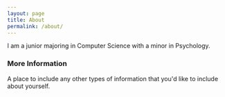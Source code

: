 ```yaml
---
layout: page
title: About
permalink: /about/
---
```


I am a junior majoring in Computer Science with a minor in Psychology.

### More Information

A place to include any other types of information that you'd like to include about yourself.

